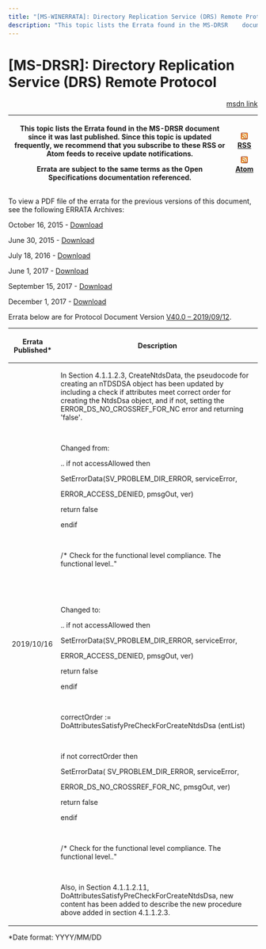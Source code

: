 ```yaml
---
title: "[MS-WINERRATA]: Directory Replication Service (DRS) Remote Protocol"
description: "This topic lists the Errata found in the MS-DRSR    document since it was last published. Since this topic is updated    frequently, we recommend"
---
```


# [MS-DRSR]: Directory Replication Service (DRS) Remote Protocol

<p align="right"><a href="https://msdn.microsoft.com/en-us/library/bbbc47b4-79dd-48b7-858f-89d9024fcf32">msdn link</a></p>
<p> </p>

<table>
 <thead>
  <tr>
   <th>
   <p>This topic lists the Errata found in the MS-DRSR
   document since it was last published. Since this topic is updated
   frequently, we recommend that you subscribe to these RSS or Atom feeds to
   receive update notifications.</p>
   <p>Errata are subject to the same terms as the
   Open Specifications documentation referenced.</p>
   </th>
   <th>
   <p><img id="Picture 131" src="ms-winerrata_files/image001.png"><a href="http://blogs.msdn.com/b/protocol_content_errata/rss.aspx">RSS</a> </p>
   <p><img id="Picture 130" src="ms-winerrata_files/image001.png"><a href="http://blogs.msdn.com/b/protocol_content_errata/atom.aspx">Atom</a> </p>
   </th>
  </tr>
 </thead>
</table>

<p>To view a PDF file of the errata for the previous versions
of this document, see the following ERRATA Archives:</p>

<p>October 16, 2015 - <a href="http://go.microsoft.com/fwlink/?LinkID=690377">Download</a></p>

<p>June 30, 2015 - <a href="http://go.microsoft.com/fwlink/?LinkId=617579">Download</a></p>

<p>July 18, 2016 - <a href="http://go.microsoft.com/fwlink/?LinkId=822549">Download</a></p>

<p>June 1, 2017 - <a href="https://winprotocoldoc.blob.core.windows.net/productionwindowsarchives/MS-WINERRATA/%5bMS-WINERRATA%5d-170601.pdf">Download</a></p>

<p>September 15, 2017 - <a href="https://winprotocoldoc.blob.core.windows.net/productionwindowsarchives/MS-WINERRATA/%5bMS-WINERRATA%5d-170915.pdf">Download</a><span> </span></p>

<p>December 1, 2017 - <a href="https://winprotocoldoc.blob.core.windows.net/productionwindowsarchives/MS-WINERRATA/%5bMS-WINERRATA%5d-171201.pdf">Download</a></p>

<p>Errata below are for Protocol Document Version <a href="https://docs.microsoft.com/en-us/openspecs/windows_protocols/ms-drsr/f977faaa-673e-4f66-b9bf-48c640241d47">V40.0
– 2019/09/12</a>.</p>

<table>
 <thead>
  <tr>
   <th>
   <p>Errata Published*</p>
   </th>
   <th>
   <p>Description</p>
   </th>
  </tr>
 </thead>
 <tr>
  <td>
  <p>2019/10/16</p>
  </td>
  <td>
  <p>In Section 4.1.1.2.3, CreateNtdsData&#8203;, the
  pseudocode for creating an nTDSDSA object has been updated by including a
  check if attributes meet correct order for creating the NtdsDsa object, and
  if not, setting the ERROR_DS_NO_CROSSREF_FOR_NC error and returning
  'false'.&#8203;</p>
  <p>&#8203;</p>
  <p>Changed from: </p>
  <p> </p>
  <p>.. if not accessAllowed then&#8203;</p>
  <p>    SetErrorData(SV_PROBLEM_DIR_ERROR,
  serviceError,&#8203;</p>
  <p>    ERROR_ACCESS_DENIED, pmsgOut,
  ver)&#8203;</p>
  <p>    return false&#8203;</p>
  <p>    endif&#8203;</p>
  <p>&#8203;</p>
  <p> /* Check for the functional level compliance.
  The functional level..&quot;&#8203;</p>
  <p>&#8203;</p>
  <p>&#8203;</p>
  <p>Changed to:</p>
  <p>.. if not accessAllowed then&#8203;</p>
  <p>   SetErrorData(SV_PROBLEM_DIR_ERROR,
  serviceError,&#8203;</p>
  <p>   ERROR_ACCESS_DENIED, pmsgOut, ver)&#8203;</p>
  <p>   return false&#8203;</p>
  <p>   endif&#8203;</p>
  <p>&#8203;</p>
  <p>correctOrder := DoAttributesSatisfyPreCheckForCreateNtdsDsa
  (entList)&#8203;</p>
  <p>&#8203;</p>
  <p>if not correctOrder then&#8203;</p>
  <p>  SetErrorData( SV_PROBLEM_DIR_ERROR,
  serviceError, &#8203;</p>
  <p>    ERROR_DS_NO_CROSSREF_FOR_NC, pmsgOut,
  ver)&#8203;</p>
  <p>  return false&#8203;</p>
  <p>endif&#8203;</p>
  <p>&#8203;</p>
  <p>/* Check for the functional level compliance. The
  functional level..&quot;&#8203;</p>
  <p>&#8203;</p>
  <p>&#8203;Also, in Section 4.1.1.2.11,
   DoAttributesSatisfyPreCheckForCreateNtdsDsa&#8203;, new content has
  been added to describe the new procedure above added in section 4.1.1.2.3.</p>
  </td>
 </tr>
</table>

<p>*Date format: YYYY/MM/DD</p>


                
